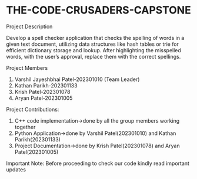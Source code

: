 # THE-CODE-CRUSADERS-CAPSTONE
Project Description


Develop a spell checker application that checks the spelling of words in a given text document, utilizing data structures like hash tables or trie for efficient dictionary storage and lookup. After highlighting the misspelled words, with the user’s approval, replace them with the correct spellings.

Project Members
1) Varshil Jayeshbhai Patel-202301010 (Team Leader)
2) Kathan Parikh-202301133
3) Krish Patel-202301078
4) Aryan Patel-202301005

Project Contributions:
1) C++ code implementation->done by all the group members working together
2) Python Application->done by Varshil Patel(202301010) and Kathan Parikh(202301133)
3) Project Documentation->done by Krish Patel(202301078) and Aryan Patel(202301005)

Important Note:
Before proceeding to check our code kindly read important updates
